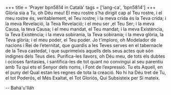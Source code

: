 +++
title = 'Prayer bpn5814 in Català'
tags = ['lang-ca', 'bpn5814']
+++
Glòria sia a Tu, oh Déu meu! El meu rostre s’ha dirigit cap al Teu rostre, i el meu rostre és, veritablement, el Teu rostre; i la meva crida és la Teva crida; i la meva Revelació, la Teva Revelació; i el meu ser ,el Teu Ser; i la meva Causa, la teva Causa; i el meu mandat, el Teu mandat; i la meva Existència, la Teva Existència; i la meva sobirania, la Teva sobirania; i la meva glòria, la Teva glòria; i el meu poder, el Teu poder.
Jo t’imploro, oh Modelador de nacions i Rei de l’eternitat, que guardis a les Teves serves en el tabernacle de la Teva castedat, i que suprimeixis aquells dels seus actes què són indignes dels Teus dies. Purifica-les llavors, oh Déu meu, de tots els dubtes i ocioses fantasies, i santifica-les de tot quant no convingui al seu parentiu amb Tu qui ets el Senyor dels noms, i Font de l’expressió. Tu ets Aquell, en el puny del Qual estan les regnes de tota la creació. 
No hi ha Déu tret de Tu, el tot Poderós, el Més Exaltat, el Tot Gloriós,  Qui Subsisteix per Si mateix.

-- Bahá'u'lláh
